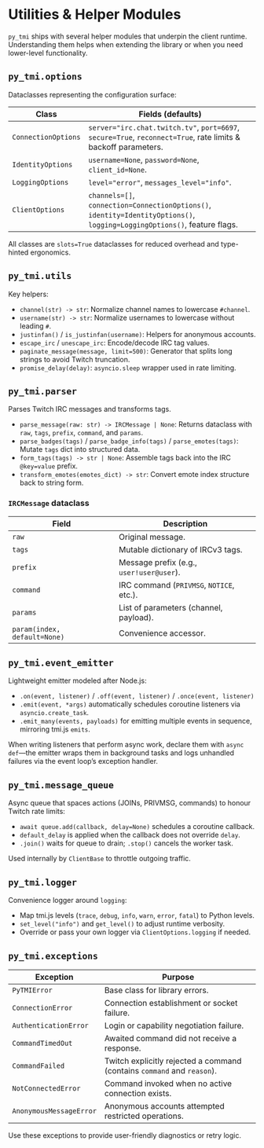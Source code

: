 # Utilities & Helper Modules

`py_tmi` ships with several helper modules that underpin the client runtime. Understanding them helps when extending the library or when you need lower-level functionality.

## `py_tmi.options`

Dataclasses representing the configuration surface:

| Class                  | Fields (defaults)                                                                                                   |
|------------------------|----------------------------------------------------------------------------------------------------------------------|
| `ConnectionOptions`    | `server="irc.chat.twitch.tv"`, `port=6697`, `secure=True`, `reconnect=True`, rate limits & backoff parameters.       |
| `IdentityOptions`      | `username=None`, `password=None`, `client_id=None`.                                                                  |
| `LoggingOptions`       | `level="error"`, `messages_level="info"`.                                                                            |
| `ClientOptions`        | `channels=[]`, `connection=ConnectionOptions()`, `identity=IdentityOptions()`, `logging=LoggingOptions()`, feature flags. |

All classes are `slots=True` dataclasses for reduced overhead and type-hinted ergonomics.

## `py_tmi.utils`

Key helpers:

- `channel(str) -> str`: Normalize channel names to lowercase `#channel`.
- `username(str) -> str`: Normalize usernames to lowercase without leading `#`.
- `justinfan()` / `is_justinfan(username)`: Helpers for anonymous accounts.
- `escape_irc` / `unescape_irc`: Encode/decode IRC tag values.
- `paginate_message(message, limit=500)`: Generator that splits long strings to avoid Twitch truncation.
- `promise_delay(delay)`: `asyncio.sleep` wrapper used in rate limiting.

## `py_tmi.parser`

Parses Twitch IRC messages and transforms tags.

- `parse_message(raw: str) -> IRCMessage | None`: Returns dataclass with `raw`, `tags`, `prefix`, `command`, and `params`.
- `parse_badges(tags)` / `parse_badge_info(tags)` / `parse_emotes(tags)`: Mutate `tags` dict into structured data.
- `form_tags(tags) -> str | None`: Assemble tags back into the IRC `@key=value` prefix.
- `transform_emotes(emotes_dict) -> str`: Convert emote index structure back to string form.

### `IRCMessage` dataclass

| Field   | Description                               |
|---------|-------------------------------------------|
| `raw`   | Original message.                         |
| `tags`  | Mutable dictionary of IRCv3 tags.         |
| `prefix`| Message prefix (e.g., `user!user@user`).   |
| `command` | IRC command (`PRIVMSG`, `NOTICE`, etc.). |
| `params` | List of parameters (channel, payload).    |
| `param(index, default=None)` | Convenience accessor. |

## `py_tmi.event_emitter`

Lightweight emitter modeled after Node.js:

- `.on(event, listener)` / `.off(event, listener)` / `.once(event, listener)`
- `.emit(event, *args)` automatically schedules coroutine listeners via `asyncio.create_task`.
- `.emit_many(events, payloads)` for emitting multiple events in sequence, mirroring tmi.js `emits`.

When writing listeners that perform async work, declare them with `async def`—the emitter wraps them in background tasks and logs unhandled failures via the event loop’s exception handler.

## `py_tmi.message_queue`

Async queue that spaces actions (JOINs, PRIVMSG, commands) to honour Twitch rate limits:

- `await queue.add(callback, delay=None)` schedules a coroutine callback.
- `default_delay` is applied when the callback does not override `delay`.
- `.join()` waits for queue to drain; `.stop()` cancels the worker task.

Used internally by `ClientBase` to throttle outgoing traffic.

## `py_tmi.logger`

Convenience logger around `logging`:

- Map tmi.js levels (`trace`, `debug`, `info`, `warn`, `error`, `fatal`) to Python levels.
- `set_level("info")` and `get_level()` to adjust runtime verbosity.
- Override or pass your own logger via `ClientOptions.logging` if needed.

## `py_tmi.exceptions`

| Exception              | Purpose                                                                           |
|------------------------|-----------------------------------------------------------------------------------|
| `PyTMIError`           | Base class for library errors.                                                    |
| `ConnectionError`      | Connection establishment or socket failure.                                       |
| `AuthenticationError`  | Login or capability negotiation failure.                                          |
| `CommandTimedOut`      | Awaited command did not receive a response.                                       |
| `CommandFailed`        | Twitch explicitly rejected a command (contains `command` and `reason`).           |
| `NotConnectedError`    | Command invoked when no active connection exists.                                 |
| `AnonymousMessageError`| Anonymous accounts attempted restricted operations.                               |

Use these exceptions to provide user-friendly diagnostics or retry logic.

